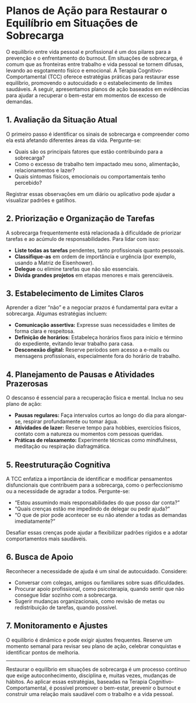 
# Planos de Ação para Restaurar o Equilíbrio em Situações de Sobrecarga

O equilíbrio entre vida pessoal e profissional é um dos pilares para a prevenção e o enfrentamento do burnout. Em situações de sobrecarga, é comum que as fronteiras entre trabalho e vida pessoal se tornem difusas, levando ao esgotamento físico e emocional. A Terapia Cognitivo-Comportamental (TCC) oferece estratégias práticas para restaurar esse equilíbrio, promovendo o autocuidado e o estabelecimento de limites saudáveis. A seguir, apresentamos planos de ação baseados em evidências para ajudar a recuperar o bem-estar em momentos de excesso de demandas.

## 1. Avaliação da Situação Atual

O primeiro passo é identificar os sinais de sobrecarga e compreender como ela está afetando diferentes áreas da vida. Pergunte-se:

- Quais são os principais fatores que estão contribuindo para a sobrecarga?
- Como o excesso de trabalho tem impactado meu sono, alimentação, relacionamentos e lazer?
- Quais sintomas físicos, emocionais ou comportamentais tenho percebido?

Registrar essas observações em um diário ou aplicativo pode ajudar a visualizar padrões e gatilhos.

## 2. Priorização e Organização de Tarefas

A sobrecarga frequentemente está relacionada à dificuldade de priorizar tarefas e ao acúmulo de responsabilidades. Para lidar com isso:

- **Liste todas as tarefas** pendentes, tanto profissionais quanto pessoais.
- **Classifique-as** em ordem de importância e urgência (por exemplo, usando a Matriz de Eisenhower).
- **Delegue** ou elimine tarefas que não são essenciais.
- **Divida grandes projetos** em etapas menores e mais gerenciáveis.

## 3. Estabelecimento de Limites Claros

Aprender a dizer “não” e a negociar prazos é fundamental para evitar a sobrecarga. Algumas estratégias incluem:

- **Comunicação assertiva:** Expresse suas necessidades e limites de forma clara e respeitosa.
- **Definição de horários:** Estabeleça horários fixos para início e término do expediente, evitando levar trabalho para casa.
- **Desconexão digital:** Reserve períodos sem acesso a e-mails ou mensagens profissionais, especialmente fora do horário de trabalho.

## 4. Planejamento de Pausas e Atividades Prazerosas

O descanso é essencial para a recuperação física e mental. Inclua no seu plano de ação:

- **Pausas regulares:** Faça intervalos curtos ao longo do dia para alongar-se, respirar profundamente ou tomar água.
- **Atividades de lazer:** Reserve tempo para hobbies, exercícios físicos, contato com a natureza ou momentos com pessoas queridas.
- **Práticas de relaxamento:** Experimente técnicas como mindfulness, meditação ou respiração diafragmática.

## 5. Reestruturação Cognitiva

A TCC enfatiza a importância de identificar e modificar pensamentos disfuncionais que contribuem para a sobrecarga, como o perfeccionismo ou a necessidade de agradar a todos. Pergunte-se:

- “Estou assumindo mais responsabilidades do que posso dar conta?”
- “Quais crenças estão me impedindo de delegar ou pedir ajuda?”
- “O que de pior pode acontecer se eu não atender a todas as demandas imediatamente?”

Desafiar essas crenças pode ajudar a flexibilizar padrões rígidos e a adotar comportamentos mais saudáveis.

## 6. Busca de Apoio

Reconhecer a necessidade de ajuda é um sinal de autocuidado. Considere:

- Conversar com colegas, amigos ou familiares sobre suas dificuldades.
- Procurar apoio profissional, como psicoterapia, quando sentir que não consegue lidar sozinho com a sobrecarga.
- Sugerir mudanças organizacionais, como revisão de metas ou redistribuição de tarefas, quando possível.

## 7. Monitoramento e Ajustes

O equilíbrio é dinâmico e pode exigir ajustes frequentes. Reserve um momento semanal para revisar seu plano de ação, celebrar conquistas e identificar pontos de melhoria.

---

Restaurar o equilíbrio em situações de sobrecarga é um processo contínuo que exige autoconhecimento, disciplina e, muitas vezes, mudanças de hábitos. Ao aplicar essas estratégias, baseadas na Terapia Cognitivo-Comportamental, é possível promover o bem-estar, prevenir o burnout e construir uma relação mais saudável com o trabalho e a vida pessoal.
```
